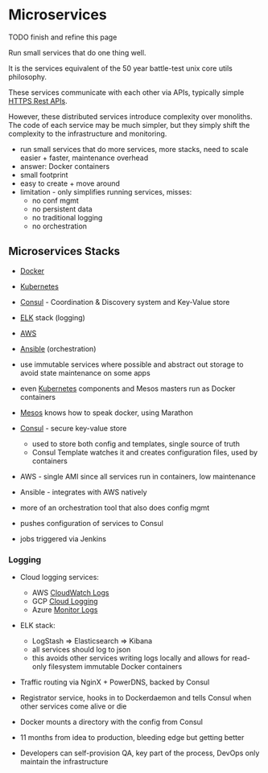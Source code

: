 # Microservices

TODO finish and refine this page

Run small services that do one thing well.

It is the services equivalent of the 50 year battle-test unix core utils philosophy.

These services communicate with each other via APIs, typically simple [HTTPS Rest APIs](https://www.redhat.com/en/topics/api/what-is-a-rest-api).

However, these distributed services introduce complexity over monoliths. The code of each service may be much
simpler, but they simply shift the complexity to the infrastructure and monitoring.

- run small services that do more services, more stacks, need to scale easier + faster, maintenance overhead
- answer: Docker containers
- small footprint
- easy to create + move around
- limitation - only simplifies running services, misses:
  - no conf mgmt
  - no persistent data
  - no traditional logging
  - no orchestration

## Microservices Stacks

- [Docker](docker.md)
- [Kubernetes](kubernetes.md)
- [Consul](consul.md) - Coordination & Discovery system and Key-Value store
- [ELK](elasticsearch.md) stack (logging)
- [AWS](aws.md)
- [Ansible](ansible.md) (orchestration)


- use immutable services where possible and abstract out storage to avoid state maintenance on some apps
- even [Kubernetes](kubernetes.md) components and Mesos masters run as Docker containers
- [Mesos](mesos.md) knows how to speak docker, using Marathon


- [Consul](consul.md) - secure key-value store
  - used to store both config and templates, single source of truth
  - Consul Template watches it and creates configuration files, used by containers

- AWS - single AMI since all services run in containers, low maintenance
- Ansible - integrates with AWS natively
- more of an orchestration tool that also does config mgmt
- pushes configuration of services to Consul
- jobs triggered via Jenkins

### Logging

- Cloud logging services:
  - AWS [CloudWatch Logs](https://docs.aws.amazon.com/AmazonCloudWatch/latest/logs/WhatIsCloudWatchLogs.html)
  - GCP [Cloud Logging](https://cloud.google.com/logging)
  - Azure [Monitor Logs](https://learn.microsoft.com/en-us/azure/azure-monitor/logs/data-platform-logs)
- ELK stack:
  - LogStash => Elasticsearch => Kibana
  - all services should log to json
  - this avoids other services writing logs locally and allows for read-only filesystem immutable Docker containers



- Traffic routing via NginX + PowerDNS, backed by Consul


- Registrator service, hooks in to Dockerdaemon and tells Consul when other services come alive or die


- Docker mounts a directory with the config from Consul


- 11 months from idea to production, bleeding edge but getting better
- Developers can self-provision QA, key part of the process, DevOps only maintain the infrastructure
